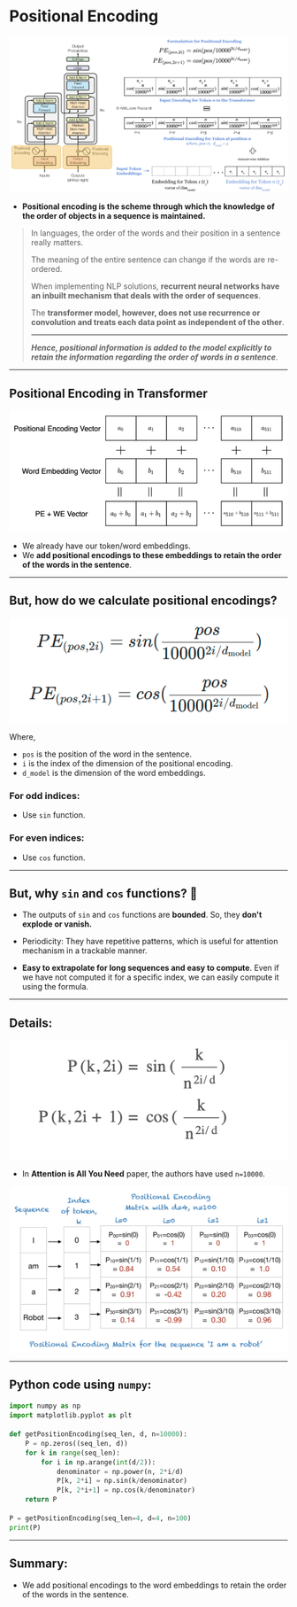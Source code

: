# Positional Encoding

![positional encoding](../../assets/positional_encoding.webp)

- **Positional encoding is the scheme through which the knowledge of the order of objects in a sequence is maintained.**

> In languages, the order of the words and their position in a sentence really matters. 
> 
> The meaning of the entire sentence can change if the words are re-ordered. 
> 
> When implementing NLP solutions, **recurrent neural networks have an inbuilt mechanism that deals with the order of sequences**. 
> 
> The **transformer model, however, does not use recurrence or convolution and treats each data point as independent of the other**. 
> 
> ---
> 
> ***Hence, positional information is added to the model explicitly to retain the information regarding the order of words in a sentence***. 

---

## Positional Encoding in Transformer

![positional encoding](../../assets/pos-encoding-plus-word-embedding.png)

- We already have our token/word embeddings.
- We **add positional encodings to these embeddings to retain the order of the words in the sentence**.

---

## But, how do we calculate positional encodings?

![formula](../../assets/pos-encoding-formula.png)

Where,

- `pos` is the position of the word in the sentence.
- `i` is the index of the dimension of the positional encoding.
- `d_model` is the dimension of the word embeddings.

### For odd indices:

- Use `sin` function.

### For even indices:

- Use `cos` function.

---

## But, why `sin` and `cos` functions? 🤔

- The outputs of `sin` and `cos` functions are **bounded**. So, they **don't explode or vanish.**

- Periodicity: They have repetitive patterns, which is useful for attention mechanism in a trackable manner.

- **Easy to extrapolate for long sequences and easy to compute**. Even if we have not computed it for a specific index, we can easily compute it using the formula.

---

## Details:

![formula](../../assets/formula.png)

- In **Attention is All You Need** paper, the authors have used `n=10000`.

![pe3](../../assets/PE3.png)

---

## Python code using `numpy`:

```python
import numpy as np
import matplotlib.pyplot as plt
 
def getPositionEncoding(seq_len, d, n=10000):
    P = np.zeros((seq_len, d))
    for k in range(seq_len):
        for i in np.arange(int(d/2)):
            denominator = np.power(n, 2*i/d)
            P[k, 2*i] = np.sin(k/denominator)
            P[k, 2*i+1] = np.cos(k/denominator)
    return P
 
P = getPositionEncoding(seq_len=4, d=4, n=100)
print(P)
```

---

## Summary:

- We add positional encodings to the word embeddings to retain the order of the words in the sentence.